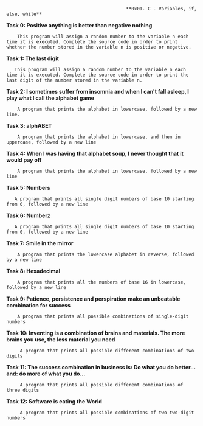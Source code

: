                                                 **0x01. C - Variables, if, else, while**




**Task 0: Positive anything is better than negative nothing**
        
        This program will assign a random number to the variable n each time it is executed. Complete the source code in order to print whether the number stored in the variable n is positive or negative.


**Task 1: The last digit** 
       
       This program will assign a random number to the variable n each time it is executed. Complete the source code in order to print the last digit of the number stored in the variable n.


**Task 2: I sometimes suffer from insomnia and when I can't fall asleep, I play what I call the alphabet game** 
        
        A program that prints the alphabet in lowercase, followed by a new line.


**Task 3: alphABET** 
        
        A program that prints the alphabet in lowercase, and then in uppercase, followed by a new line


**Task 4: When I was having that alphabet soup, I never thought that it would pay off** 
        
        A program that prints the alphabet in lowercase, followed by a new line


**Task 5: Numbers**
       
       A program that prints all single digit numbers of base 10 starting from 0, followed by a new line


**Task 6: Numberz** 
       
       A program that prints all single digit numbers of base 10 starting from 0, followed by a new line


**Task 7: Smile in the mirror**
        
        A program that prints the lowercase alphabet in reverse, followed by a new line


**Task 8: Hexadecimal** 
        
        A program that prints all the numbers of base 16 in lowercase, followed by a new line


**Task 9: Patience, persistence and perspiration make an unbeatable combination for success**
        
        A program that prints all possible combinations of single-digit numbers


**Task 10: Inventing is a combination of brains and materials. The more brains you use, the less material you need**
         
         A program that prints all possible different combinations of two digits


**Task 11: The success combination in business is: Do what you do better... and: do more of what you do...**
         
         A program that prints all possible different combinations of three digits

      
**Task 12: Software is eating the World**
         
         A program that prints all possible combinations of two two-digit numbers   

